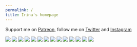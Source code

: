 ```yaml
---
permalink: /
title: Irina's homepage
---
```


Support me on [Patreon](https://patreon.com/irinazolotareva), follow me on [Twitter](https://twitter.com/aveczolotareva) and [Instagram](https://www.instagram.com/aveczolotareva/)

<a href="1.png"><img src="1.png" class="w3"></a>
<a href="2.png"><img src="2.png" class="w3"></a>
<a href="3.png"><img src="3.png" class="w3"></a>
<a href="4.png"><img src="4.png" class="w3"></a>
<a href="5.png"><img src="5.png" class="w3"></a>
<a href="6.png"><img src="6.png" class="w3"></a>
<a href="7.png"><img src="7.png" class="w3"></a>
<a href="8.png"><img src="8.png" class="w3"></a>
<a href="9.png"><img src="9.png" class="w3"></a>
<a href="10.png"><img src="10.png" class="w3"></a>
<a href="11.png"><img src="11.png" class="w3"></a>
<a href="12.png"><img src="12.png" class="w3"></a>
<a href="13.png"><img src="13.png" class="w3"></a>
<a href="14.png"><img src="14.png" class="w3"></a>
